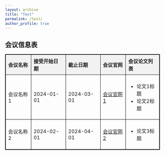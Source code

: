 ```yaml
---
layout: archive
title: "Test"
permalink: /test/
author_profile: true
---
```


<html>
<html lang="en">
<head>
    <meta charset="UTF-8">
    <title>会议信息表</title>
    <style>
        table {
            width: 100%;
            border-collapse: collapse;
        }
        table, th, td {
            border: 1px solid black;
        }
        th, td {
            padding: 8px;
            text-align: left;
        }
        th {
            background-color: #f2f2f2;
        }
    </style>
</head>
<body>

<h2>会议信息表</h2>
<table>
    <tr>
        <th>会议名称</th>
        <th>接受开始日期</th>
        <th>截止日期</th>
        <th>会议官网</th>
        <th>会议论文列表</th>
    </tr>
    <!-- 示例会议1 -->
    <tr>
        <td>会议名称1</td>
        <td>2024-01-01</td>
        <td>2024-03-01</td>
        <td><a href="http://www.conference1.com">会议官网1</a></td>
        <td>
            <ul>
                <li>论文1标题</li>
                <li>论文2标题</li>
                <!-- 更多论文 -->
            </ul>
        </td>
    </tr>
    <!-- 示例会议2 -->
    <tr>
        <td>会议名称2</td>
        <td>2024-02-01</td>
        <td>2024-04-01</td>
        <td><a href="http://www.conference2.com">会议官网2</a></td>
        <td>
            <ul>
                <li>论文3标题</li>
                <!-- 更多论文 -->
            </ul>
        </td>
    </tr>
    <!-- 更多会议 -->
</table>

</body>
</html>
